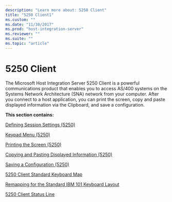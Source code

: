```yaml
---
description: "Learn more about: 5250 Client"
title: "5250 Client1"
ms.custom: ""
ms.date: "11/30/2017"
ms.prod: "host-integration-server"
ms.reviewer: ""
ms.suite: ""
ms.topic: "article"
---
```

# 5250 Client
The Microsoft Host Integration Server 5250 Client is a powerful communications product that enables you to access AS/400 systems on the Systems Network Architecture (SNA) network from your computer. After you connect to a host application, you can print the screen, copy and paste displayed information via the Clipboard, and save a configuration.  
  
 **This section contains:**  
  
 [Defining Session Settings (5250)](../core/defining-session-settings-5250-1.md)  
  
 [Keypad Menu (5250)](../core/keypad-menu-5250.md)  
  
 [Printing the Screen (5250)](../core/printing-the-screen-5250-2.md)  
  
 [Copying and Pasting Displayed Information (5250)](../core/copying-and-pasting-displayed-information-5250-2.md)  
  
 [Saving a Configuration (5250)](../core/saving-a-configuration-5250-2.md)  
  
 [5250 Client Standard Keyboard Map](../core/5250-client-standard-keyboard-map1.md)  
  
 [Remapping for the Standard IBM 101 Keyboard Layout](../core/remapping-for-the-standard-ibm-101-keyboard-layout2.md)  
  
 [5250 Client Status Line](../core/5250-client-status-line1.md)
